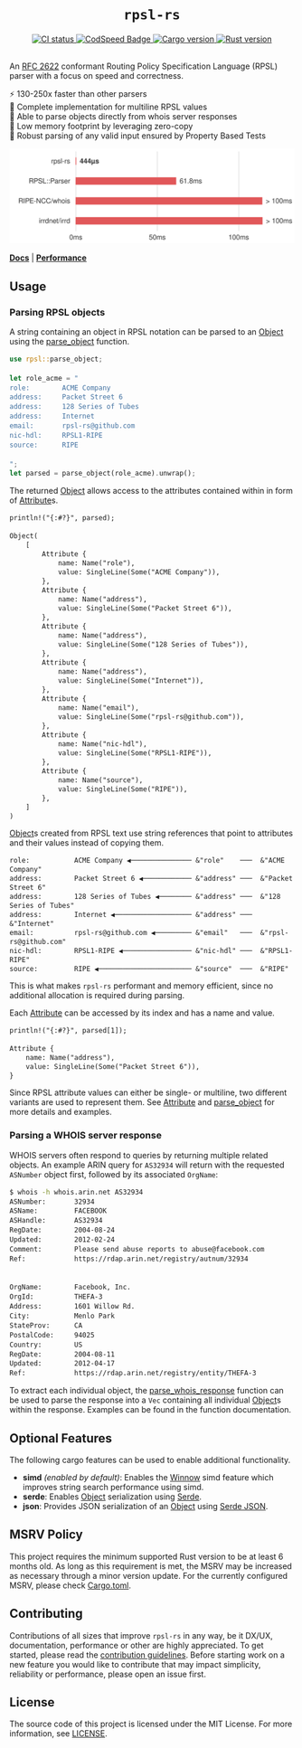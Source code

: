 <h1 align="center"><code>rpsl-rs</code></h1>

<div align="center">
  <a href="https://github.com/srv6d/rpsl-rs/actions">
    <img src="https://github.com/srv6d/rpsl-rs/workflows/CI/badge.svg" alt="CI status">
  </a>
  <a href="https://codspeed.io/SRv6d/rpsl-rs">
    <img src="https://img.shields.io/endpoint?url=https://codspeed.io/badge.json" alt="CodSpeed Badge">
  </a>
  <a href="https://crates.io/crates/rpsl-rs">
    <img src="https://img.shields.io/crates/v/rpsl-rs.svg?logo=rust" alt="Cargo version">
  </a>
  <a href="https://rust-lang.github.io/rfcs/2495-min-rust-version.html">
    <img src="https://img.shields.io/badge/rustc-1.74+-blue?logo=rust" alt="Rust version">
  </a>
  
</div>
<br>

An [RFC 2622] conformant Routing Policy Specification Language (RPSL) parser with a focus on speed and correctness.

⚡️ 130-250x faster than other parsers\
📰 Complete implementation for multiline RPSL values\
💬 Able to parse objects directly from whois server responses\
🧠 Low memory footprint by leveraging zero-copy\
🧪 Robust parsing of any valid input ensured by Property Based Tests

[<img src="docs/benchmark/graph.svg">](docs/benchmark)

[**Docs**](https://docs.rs/rpsl-rs/latest/rpsl/) | [**Performance**](https://github.com/SRv6d/rpsl-rs/tree/main/docs/benchmark)

## Usage

### Parsing RPSL objects

A string containing an object in RPSL notation can be parsed to an [Object] using the [parse_object] function.

```rust
use rpsl::parse_object;

let role_acme = "
role:        ACME Company
address:     Packet Street 6
address:     128 Series of Tubes
address:     Internet
email:       rpsl-rs@github.com
nic-hdl:     RPSL1-RIPE
source:      RIPE

";
let parsed = parse_object(role_acme).unwrap();
```

The returned [Object] allows access to the attributes contained within in form of [Attribute]s.

```rust,ignore
println!("{:#?}", parsed);

Object(
    [
        Attribute {
            name: Name("role"),
            value: SingleLine(Some("ACME Company")),
        },
        Attribute {
            name: Name("address"),
            value: SingleLine(Some("Packet Street 6")),
        },
        Attribute {
            name: Name("address"),
            value: SingleLine(Some("128 Series of Tubes")),
        },
        Attribute {
            name: Name("address"),
            value: SingleLine(Some("Internet")),
        },
        Attribute {
            name: Name("email"),
            value: SingleLine(Some("rpsl-rs@github.com")),
        },
        Attribute {
            name: Name("nic-hdl"),
            value: SingleLine(Some("RPSL1-RIPE")),
        },
        Attribute {
            name: Name("source"),
            value: SingleLine(Some("RIPE")),
        },
    ]
)
```

[Object]s created from RPSL text use string references that point to attributes and their values
instead of copying them.

```text
role:           ACME Company ◀─────────────── &"role"    ───  &"ACME Company"
address:        Packet Street 6 ◀──────────── &"address" ───  &"Packet Street 6"
address:        128 Series of Tubes ◀──────── &"address" ───  &"128 Series of Tubes"
address:        Internet ◀─────────────────── &"address" ───  &"Internet"
email:          rpsl-rs@github.com ◀───────── &"email"   ───  &"rpsl-rs@github.com"
nic-hdl:        RPSL1-RIPE ◀───────────────── &"nic-hdl" ───  &"RPSL1-RIPE"
source:         RIPE ◀─────────────────────── &"source"  ───  &"RIPE"
```

This is what makes `rpsl-rs` performant and memory efficient, since no additional allocation is required during parsing.

Each [Attribute] can be accessed by its index and has a name and value.

```rust,ignore
println!("{:#?}", parsed[1]);

Attribute {
    name: Name("address"),
    value: SingleLine(Some("Packet Street 6")),
}
```

Since RPSL attribute values can either be single- or multiline, two different variants are used to represent them. See [Attribute] and [parse_object] for more details and examples.

### Parsing a WHOIS server response

WHOIS servers often respond to queries by returning multiple related objects.
An example ARIN query for `AS32934` will return with the requested `ASNumber` object first, followed by its associated `OrgName`:

```sh
$ whois -h whois.arin.net AS32934
ASNumber:       32934
ASName:         FACEBOOK
ASHandle:       AS32934
RegDate:        2004-08-24
Updated:        2012-02-24
Comment:        Please send abuse reports to abuse@facebook.com
Ref:            https://rdap.arin.net/registry/autnum/32934


OrgName:        Facebook, Inc.
OrgId:          THEFA-3
Address:        1601 Willow Rd.
City:           Menlo Park
StateProv:      CA
PostalCode:     94025
Country:        US
RegDate:        2004-08-11
Updated:        2012-04-17
Ref:            https://rdap.arin.net/registry/entity/THEFA-3


```

To extract each individual object, the [parse_whois_response] function can be used to parse the response into a `Vec` containing all individual [Object]s within the response. Examples can be found in the function documentation.

## Optional Features

The following cargo features can be used to enable additional functionality.

- **simd** _(enabled by default)_: Enables the [Winnow] simd feature which improves string search performance using simd.
- **serde**: Enables [Object] serialization using [Serde].
- **json**: Provides JSON serialization of an [Object] using [Serde JSON].

## MSRV Policy

This project requires the minimum supported Rust version to be at least 6 months old.
As long as this requirement is met, the MSRV may be increased as necessary through a minor version update.
For the currently configured MSRV, please check [Cargo.toml](Cargo.toml).

## Contributing

Contributions of all sizes that improve `rpsl-rs` in any way, be it DX/UX, documentation, performance or other are highly appreciated.
To get started, please read the [contribution guidelines](.github/CONTRIBUTING.md). Before starting work on a new feature you would like to contribute that may impact simplicity, reliability or performance, please open an issue first.

## License

The source code of this project is licensed under the MIT License. For more information, see [LICENSE](LICENSE).

[RFC 2622]: https://datatracker.ietf.org/doc/html/rfc2622
[Object]: https://docs.rs/rpsl-rs/latest/rpsl/struct.Object.html
[Attribute]: https://docs.rs/rpsl-rs/latest/rpsl/struct.Attribute.html
[parse_object]: https://docs.rs/rpsl-rs/latest/rpsl/fn.parse_object.html
[parse_whois_response]: https://docs.rs/rpsl-rs/latest/rpsl/fn.parse_whois_response.html
[Winnow]: https://github.com/winnow-rs/winnow
[Serde]: https://github.com/serde-rs/serde
[Serde JSON]: https://github.com/serde-rs/json
